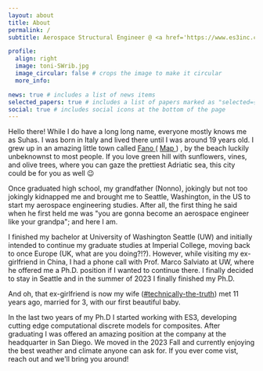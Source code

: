 ```yaml
---
layout: about
title: About
permalink: /
subtitle: Aerospace Structural Engineer @ <a href='https://www.es3inc.com'>ES3</a>

profile:
  align: right
  image: toni-SWrib.jpg
  image_circular: false # crops the image to make it circular
  more_info: 

news: true # includes a list of news items
selected_papers: true # includes a list of papers marked as "selected={true}"
social: true # includes social icons at the bottom of the page
---
```


Hello there! While I do have a long long name, everyone mostly knows me as Suhas. I was born in Italy and lived there until I was around 19 years old. I grew up in an amazing little town called <a href="https://www.instagram.com/visit_fano/">Fano <i class="fa-brands fa-instagram"></i></a> ( <a href="https://maps.app.goo.gl/TUaqGh5np22fPjAM8">Map <i class="fa-solid fa-map"></i></a> ) , by the beach luckily unbeknownst to most people. If you love green hill with sunflowers, vines, and olive trees, where you can gaze the prettiest Adriatic sea, this city could be for you as well 😉

Once graduated high school, my grandfather (Nonno), jokingly but not too jokingly kidnapped me and brought me to Seattle, Washington, in the US to start my aerospace engineering studies. After all, the first thing he said when he first held me was "you are gonna become an aerospace engineer like your grandpa"; and here I am.

I finished my bachelor at University of Washington Seattle (UW) and initially intended to continue my graduate studies at Imperial College, moving back to once Europe (UK, what are you doing?!?). However, while visiting my ex-girlfriend in China, I had a phone call with Prof. Marco Salviato at UW, where he offered me a Ph.D. position if I wanted to continue there. I finally decided to stay in Seattle and in the summer of 2023 I finally finished my Ph.D.

And oh, that ex-girlfriend is now my wife ([#technically-the-truth](https://www.reddit.com/r/technicallythetruth/)) met 11 years ago, married for 3, with our first beautiful baby.

In the last two years of my Ph.D I started working with ES3, developing cutting edge computational discrete models for composites. After graduating I was offered an amazing position at the company at the headquarter in San Diego. We moved in the 2023 Fall and currently enjoying the best weather and climate anyone can ask for. If you ever come vist, reach out and we'll bring you around!

<!-- SEAN!!!. Tell the world about yourself. Link to your favorite [subreddit](http://reddit.com). You can put a picture in, too. The code is already in, just name your picture `prof_pic.jpg` and put it in the `img/` folder.

Put your address / P.O. box / other info right below your picture. You can also disable any of these elements by editing `profile` property of the YAML header of your `_pages/about.md`. Edit `_bibliography/papers.bib` and Jekyll will render your [publications page](/al-folio/publications/) automatically.

Link to your social media connections, too. This theme is set up to use [Font Awesome icons](https://fontawesome.com/) and [Academicons](https://jpswalsh.github.io/academicons/), like the ones below. Add your Facebook, Twitter, LinkedIn, Google Scholar, or just disable all of them. -->

